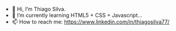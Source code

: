 - 👋 Hi, I’m Thiago Silva.
- 🌱 I’m currently learning HTML5 + CSS + Javascript...
- 📫 How to reach me: https://www.linkedin.com/in/thiagosilva77/

<!---
tsilva89/tsilva89 is a ✨ special ✨ repository because its `README.md` (this file) appears on your GitHub profile.
You can click the Preview link to take a look at your changes.
--->
